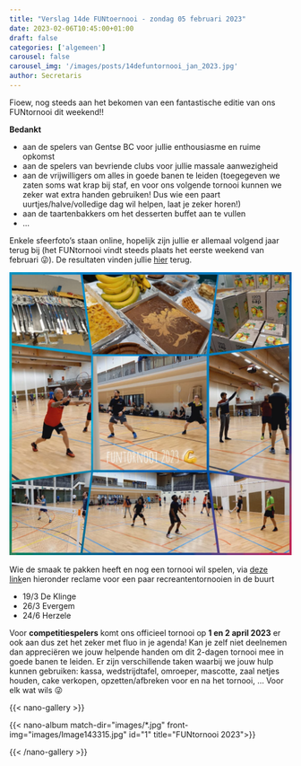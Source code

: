 ```yaml
---
title: "Verslag 14de FUNtoernooi - zondag 05 februari 2023"
date: 2023-02-06T10:45:00+01:00
draft: false
categories: ['algemeen']
carousel: false
carousel_img: '/images/posts/14defuntornooi_jan_2023.jpg'
author: Secretaris
---
```

Fioew, nog steeds aan het bekomen van een fantastische editie van ons FUNtornooi dit weekend!!

**Bedankt** 
- aan de spelers van Gentse BC voor jullie enthousiasme en ruime opkomst
- aan de spelers van bevriende clubs voor jullie massale aanwezigheid
- aan de vrijwilligers om alles in goede banen te leiden (toegegeven we zaten soms wat krap bij staf, en voor ons volgende tornooi kunnen we zeker wat extra handen gebruiken! Dus wie een paart uurtjes/halve/volledige dag wil helpen, laat je zeker horen!) 
- aan de taartenbakkers om het desserten buffet aan te vullen
- ...


Enkele sfeerfoto’s staan online, hopelijk zijn jullie er allemaal volgend jaar terug bij (het FUNtornooi vindt steeds plaats het eerste weekend van februari 😜). 
De resultaten vinden jullie [hier](https://www.badmintonvlaanderen.be/sport/winners.aspx?id=54EAEB73-C773-41B5-B57F-50FC52176498) terug. 

![FUNtornooi collage](images/WhatsApp%20Image%202023-02-05%20at%2014.33.15.jpeg)


  
    
      

Wie de smaak te pakken heeft en nog een tornooi wil spelen, via  [deze link](https://www.badmintonvlaanderen.be/calendar/185/Recreanten-Kalender)en hieronder reclame voor een paar recreantentornooien in de buurt
- 19/3 De Klinge
-	26/3 Evergem
-	24/6 Herzele


  
  Voor **competitiespelers** komt ons officieel tornooi op **1 en 2 april 2023** er ook aan dus zet het zeker met fluo in je agenda!  Kan je zelf niet deelnemen dan appreciëren we jouw helpende handen om dit 2-dagen tornooi mee in goede banen te leiden. Er zijn verschillende taken waarbij we jouw hulp kunnen gebruiken: kassa, wedstrijdtafel, omroeper, mascotte, zaal netjes houden, cake verkopen, opzetten/afbreken voor en na het tornooi,  … Voor elk wat wils 😜



{{< nano-gallery  >}}

  {{< nano-album match-dir="images/*.jpg" front-img="images/Image143315.jpg" id="1" title="FUNtornooi 2023">}}

{{< /nano-gallery >}}